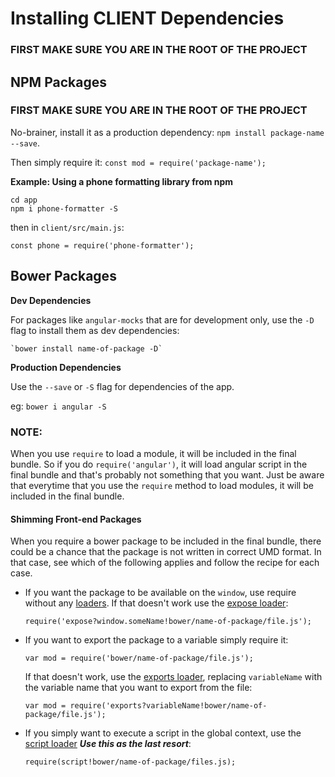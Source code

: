 # Installing CLIENT Dependencies

### FIRST MAKE SURE YOU ARE IN THE ROOT OF THE PROJECT


## NPM Packages

### FIRST MAKE SURE YOU ARE IN THE ROOT OF THE PROJECT

No-brainer, install it as a production dependency: `npm install package-name --save`.

Then simply require it: `const mod = require('package-name');`

**Example: Using a phone formatting library from npm**

```
cd app
npm i phone-formatter -S
```

then in `client/src/main.js`:

```
const phone = require('phone-formatter');
```

## Bower Packages

**Dev Dependencies**

For packages like `angular-mocks` that are for development only, use the `-D` flag to install them as dev dependencies:

    `bower install name-of-package -D`

**Production Dependencies**

Use the `--save` or `-S` flag for dependencies of the app.

eg: `bower i angular -S`

### NOTE:

When you use `require` to load a module, it will be included in the final bundle. So if you do `require('angular')`, it will load angular script in the final bundle and that's probably not something that you want. Just be aware that everytime that you use the `require` method to load modules, it will be included in the final bundle.

#### Shimming Front-end Packages

When you require a bower package to be included in the final bundle, there could be a chance that the package is not written in correct UMD format. In that case, see which of the following applies and follow the recipe for each case.

- If you want the package to be available on the `window`, use require without any [loaders](https://webpack.github.io/docs/loaders.html). If that doesn't work use the [expose loader](https://github.com/webpack/expose-loader):

    `require('expose?window.someName!bower/name-of-package/file.js');`

- If you want to export the package to a variable simply require it:

    `var mod = require('bower/name-of-package/file.js');`

    If that doesn't work, use the [exports loader](https://github.com/webpack/exports-loader), replacing `variableName` with the variable name that you want to export from the file:

    `var mod = require('exports?variableName!bower/name-of-package/file.js');`


- If you simply want to execute a script in the global context, use the [script loader](https://github.com/webpack/script-loader) _**Use this as the last resort**_:

    `require(script!bower/name-of-package/files.js);`

